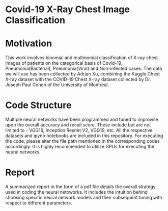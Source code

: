 # Covid-19 X-Ray Chest Image Classification

# Motivation

This work involves binomial and multinomial classification of X-ray chest images of patients on the categorical basis of Covid-19, Pneumonia(Bacterial), Pneumonia(Viral) and Non-infected cases. The data we will use has been collected by Adrian Xu, combining the Kaggle Chest X-ray dataset with the COVID-19 Chest X-ray dataset collected by Dr. Joseph Paul Cohen of the University of Montreal.

# Code Structure

Multiple neural networks have been programmed and tuned to improvise upon the overall accuracy and recall score. These include but are not limited to - VGG16, Inception Resnet V2, VGG19, etc.  All the respective datasets and ipynb notebooks are included in this repository. For executing the code, please alter the file path mentioned in the corresponding codes accordingly. It is highly recommended to utilize GPUs for executing the neural networks.

# Report

A summarized report in the form of a pdf file details the overall strategy used in coding the neural netoworks. It includes the intuition behind choosing specific neural network models and their subsequent tuning with respect to different parameters.
